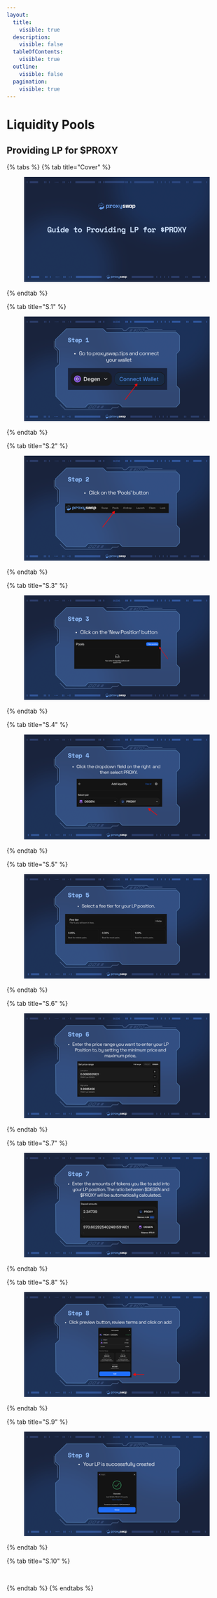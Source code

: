 ```yaml
---
layout:
  title:
    visible: true
  description:
    visible: false
  tableOfContents:
    visible: true
  outline:
    visible: false
  pagination:
    visible: true
---
```


# Liquidity Pools

## Providing LP for $PROXY

{% tabs %}
{% tab title="Cover" %}
<figure><img src="../.gitbook/assets/slide 0 - LPing.png" alt=""><figcaption></figcaption></figure>
{% endtab %}

{% tab title="S.1" %}
<figure><img src="../.gitbook/assets/slide 1 - LPing.png" alt=""><figcaption></figcaption></figure>
{% endtab %}

{% tab title="S.2" %}
<figure><img src="../.gitbook/assets/slide 2 - LPing.png" alt=""><figcaption></figcaption></figure>
{% endtab %}

{% tab title="S.3" %}
<figure><img src="../.gitbook/assets/slide 3 - LPing.png" alt=""><figcaption></figcaption></figure>
{% endtab %}

{% tab title="S.4" %}
<figure><img src="../.gitbook/assets/slide 4 - LPing.png" alt=""><figcaption></figcaption></figure>
{% endtab %}

{% tab title="S.5" %}
<figure><img src="../.gitbook/assets/slide 5 - LPing.png" alt=""><figcaption></figcaption></figure>
{% endtab %}

{% tab title="S.6" %}
<figure><img src="../.gitbook/assets/slide 6 - LPing.png" alt=""><figcaption></figcaption></figure>
{% endtab %}

{% tab title="S.7" %}
<figure><img src="../.gitbook/assets/slide 7 - LPing.png" alt=""><figcaption></figcaption></figure>
{% endtab %}

{% tab title="S.8" %}
<figure><img src="../.gitbook/assets/slide 8 - LPing.png" alt=""><figcaption></figcaption></figure>
{% endtab %}

{% tab title="S.9" %}
<figure><img src="../.gitbook/assets/slide 9 - LPing.png" alt=""><figcaption></figcaption></figure>
{% endtab %}

{% tab title="S.10" %}
<figure><img src="../.gitbook/assets/slide 10 - LPing.png" alt=""><figcaption></figcaption></figure>
{% endtab %}
{% endtabs %}
